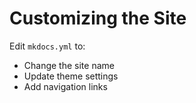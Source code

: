 # Customizing the Site

Edit `mkdocs.yml` to:
- Change the site name
- Update theme settings
- Add navigation links
